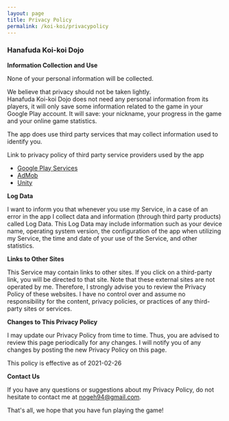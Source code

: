 ```yaml
---
layout: page
title: Privacy Policy
permalink: /koi-koi/privacypolicy
---
```


### Hanafuda Koi-koi Dojo 

**Information Collection and Use**

None of your personal information will be collected.

We believe that privacy should not be taken lightly.\
Hanafuda Koi-koi Dojo does not need any personal information from its players, it will only save some information related to the game in your Google Play account. It will save: your nickname, your progress in the game and your online game statistics.

The app does use third party services that may collect information used to identify you.

Link to privacy policy of third party service providers used by the app

*   [Google Play Services](https://www.google.com/policies/privacy/)
*   [AdMob](https://support.google.com/admob/answer/6128543?hl=en)
*   [Unity](https://unity3d.com/legal/privacy-policy)

**Log Data**

I want to inform you that whenever you use my Service, in a case of an error in the app I collect data and information (through third party products) called Log Data. This Log Data may include information such as your device name, operating system version, the configuration of the app when utilizing my Service, the time and date of your use of the Service, and other statistics.

**Links to Other Sites**

This Service may contain links to other sites. If you click on a third-party link, you will be directed to that site. Note that these external sites are not operated by me. Therefore, I strongly advise you to review the Privacy Policy of these websites. I have no control over and assume no responsibility for the content, privacy policies, or practices of any third-party sites or services.

**Changes to This Privacy Policy**

I may update our Privacy Policy from time to time. Thus, you are advised to review this page periodically for any changes. I will notify you of any changes by posting the new Privacy Policy on this page.

This policy is effective as of 2021-02-26

**Contact Us**

If you have any questions or suggestions about my Privacy Policy, do not hesitate to contact me at nogeh94@gmail.com.

That's all, we hope that you have fun playing the game!